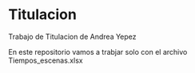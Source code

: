# Titulacion
Trabajo de Titulacion de Andrea Yepez

En este repositorio vamos a trabjar solo con el archivo Tiempos_escenas.xlsx

